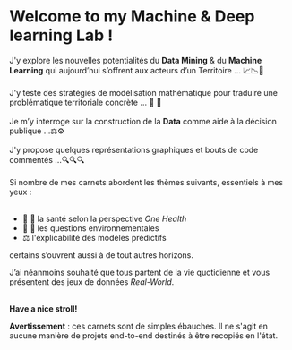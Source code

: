 # Welcome to my Machine & Deep learning Lab !  
J'y explore les nouvelles potentialités du **Data Mining** & du **Machine Learning** qui aujourd’hui s’offrent aux acteurs d’un Territoire … 📈📉👀  
&nbsp;  
J'y teste des stratégies de modélisation mathématique pour traduire une problématique territoriale concrète … 🔀 🔁  
&nbsp;  
Je m’y interroge sur la construction de la **Data** comme aide à la décision publique …⚖️⚙️  
&nbsp;  
J'y propose quelques représentations graphiques et bouts de code commentés …🔍🔍🔍  
&nbsp;  
Si nombre de mes carnets abordent les thèmes suivants, essentiels à mes yeux :  
&nbsp;    
- :pill: 🦆 la santé selon la perspective *One Health*
- 🌱 :cherry_blossom: les questions environnementales
- ⚖️ l'explicabilité des modèles prédictifs
&nbsp;  

certains s’ouvrent aussi à de tout autres horizons.

J’ai néanmoins souhaité que tous partent de la vie quotidienne et vous présentent des jeux de données *Real-World*.  
&nbsp;

**Have a nice stroll!**
&nbsp;

**Avertissement** : 
ces carnets sont de simples ébauches. Il ne s'agit en aucune manière de projets end-to-end destinés à être recopiés en l'état.

<!---
design4data/design4data is a ✨ special ✨ repository because its `README.md` (this file) appears on your GitHub profile.
You can click the Preview link to take a look at your changes.
--->
